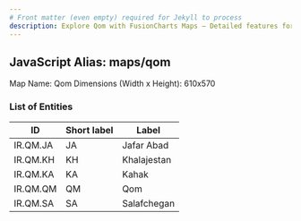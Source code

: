 ```yaml
---
# Front matter (even empty) required for Jekyll to process
description: Explore Qom with FusionCharts Maps – Detailed features for seamless integration. Try now & enhance your data visualization today! 
---
```


## JavaScript Alias: maps/qom

Map Name: Qom
Dimensions (Width x Height): 610x570





### List of Entities

ID | Short label | Label
---|---|---|
IR.QM.JA|JA|Jafar Abad
IR.QM.KH|KH|Khalajestan
IR.QM.KA|KA|Kahak
IR.QM.QM|QM|Qom
IR.QM.SA|SA|Salafchegan